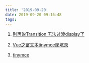 ```yaml
---
title: '2019-09-20'
date: 2019-09-20 09:16:48
tags:
---
```


1. [别再说Transition 无法过渡display了](https://juejin.im/post/5d82d91c6fb9a06af05ceb6b)

2. [Vue之富文本tinymce爬坑录](https://juejin.im/post/5d8342cd6fb9a06b1027624d)

3. [tinymce](https://www.tiny.cloud/)